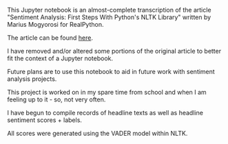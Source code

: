This Jupyter notebook is an almost-complete transcription of the article \"Sentiment Analysis: First Steps With Python's NLTK Library\" written by Marius Mogyorosi for RealPython.

The article can be found [here](https://realpython.com/python-nltk-sentiment-analysis).

I have removed and/or altered some portions of the original article to better fit the context of a Jupyter notebook.

Future plans are to use this notebook to aid in future work with sentiment analysis projects.

This project is worked on in my spare time from school and when I am feeling up to it - so, not very often.

I have begun to compile records of headline texts as well as headline sentiment scores + labels.

All scores were generated using the VADER model within NLTK.
